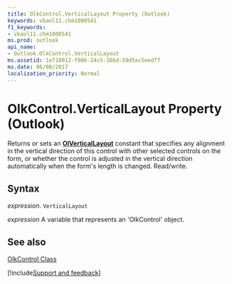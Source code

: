```yaml
---
title: OlkControl.VerticalLayout Property (Outlook)
keywords: vbaol11.chm1000541
f1_keywords:
- vbaol11.chm1000541
ms.prod: outlook
api_name:
- Outlook.OlkControl.VerticalLayout
ms.assetid: 1e718012-f00b-24c5-386d-59d5ac5eedf7
ms.date: 06/08/2017
localization_priority: Normal
---
```



# OlkControl.VerticalLayout Property (Outlook)

Returns or sets an  **[OlVerticalLayout](Outlook.OlVerticalLayout.md)** constant that specifies any alignment in the vertical direction of this control with other selected controls on the form, or whether the control is adjusted in the vertical direction automatically when the form's length is changed. Read/write.


## Syntax

_expression_. `VerticalLayout`

_expression_ A variable that represents an 'OlkControl' object.


## See also


[OlkControl Class](Outlook.olkcontrol.md)

[!include[Support and feedback](~/includes/feedback-boilerplate.md)]